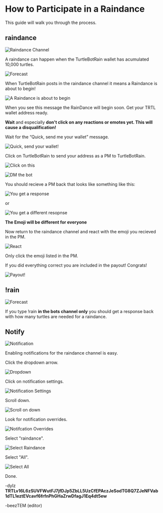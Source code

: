# How to Participate in a Raindance

This guide will walk you through the process.

## raindance

![Raindance Channel](images/raindance/rain1.jpg)

A raindance can happen when the TurtleBotRain wallet has acumulated 10,000 turtles.

![Forecast](images/raindance/forecast.jpg)

When TurtleBotRain posts in the raindance channel it means a Raindance is about to begin!

![A Raindance is about to begin](images/raindance/tuttut.jpg)

When you see this message the RainDance will begin soon.
Get your TRTL wallet address ready.

**Wait** and especially **don't click on any reactions or emotes yet. This will cause a disqualification!**

Wait for the “Quick, send me your wallet” message.

![Quick, send your wallet!](images/raindance/quick_rain.jpg)

Click on TurtleBotRain to send your address as a PM to TurtleBotRain.

![Click on this](images/raindance/turtlebotrain.jpg)

![DM the bot](images/raindance/pm_bot.jpg)

You should recieve a PM back that looks like something like this:

![You get a response](images/raindance/respo1.jpg)

or

![You get a different resopnse](images/raindance/respo2.jpg)

**The Emoji will be different for everyone**

Now return to the raindance channel and react with the emoji you recieved in the PM.

![React](images/raindance/react.jpg)

Only click the emoji listed in the PM.

If you did everything correct you are included in the payout! Congrats!

![Payout!](images/raindance/payout.jpg)






## !rain

![Forecast](images/raindance/forecast.jpg)

If you type !rain **in the bots channel only** you should get a response back with how many turtles are needed for a raindance.


## Notify


![Notification](images/raindance/notify.jpg)


Enabling notifications for the raindance channel is easy.

Click the dropdown arrow.

![Dropdown](images/raindance/notify1.jpg)

Click on notification settings.

![Notification Settings](images/raindance/notify2.jpg)

Scroll down.

![Scroll on down](images/raindance/notify3.jpg)

Look for notification overrides.

![Notifcation Overrides](images/raindance/notify4.jpg)

Select "raindance".

![Select Raindance](images/raindance/notify5.jpg)

Select "All".

![Select All](images/raindance/notify6.jpg)

Done.



-dylz
**TRTLv16L6zSUVFWutFJ7jfDJp5ZbLL5UzCfEPAczJeSodTG8Q7ZJeNFVab1dTL1eztEVcavf6frfnPhGHaZrwDfagJ1Eq4dt5ew**

-beezTEM (editor)
